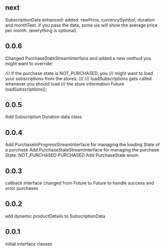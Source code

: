 ## next
SubscriptionData enhanced: added: rawPrice, currencySymbol, duration and monthText. 
if you pass the data, some uis will show the average price per month. (everything is optional) 

## 0.0.6
Changed PurchaseStateStreamInterface and added a new method you might want to override:

/// If the purchase state is NOT_PURCHASED, you
/// might want to load your subscriptions from the stores.
///
/// loadSubscriptions gets called whenever you should load
/// the store information
Future<bool> loadSubscriptions();

## 0.0.5
Add Subscription Duration data class

## 0.0.4
Add PurchaseInProgressStreamInterface for managing the loading State of a purchase
Add PurchaseStateStreamInterface for managing the purchase State. NOT_PURCHASED PURCHASED 
Add PurchaseState enum


## 0.0.3
callback interface changed from Future<void> to Future<bool> to handle success and error purchases

## 0.0.2
add dynamic productDetails to SubscriptionData

## 0.0.1
initial interface classes
